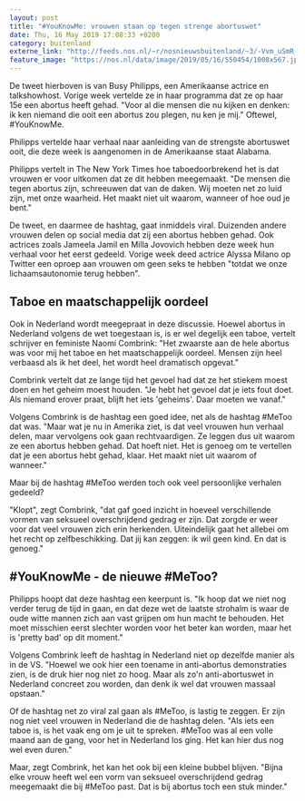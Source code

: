 ```yaml
---
layout: post
title: "#YouKnowMe: vrouwen staan op tegen strenge abortuswet"
date: Thu, 16 May 2019 17:08:33 +0200
category: buitenland
externe_link: "http://feeds.nos.nl/~r/nosnieuwsbuitenland/~3/-Vvm_uSmR_w/2284968"
feature_image: "https://nos.nl/data/image/2019/05/16/550454/1008x567.jpg"
---
```


<p>De tweet hierboven is van Busy Philipps, een Amerikaanse actrice en talkshowhost. Vorige week vertelde ze in haar programma dat ze op haar 15e een abortus heeft gehad. "Voor al die mensen die nu kijken en denken: ik ken niemand die ooit een abortus zou plegen, nu ken je mij." Oftewel, #YouKnowMe.</p>
<p>Philipps vertelde haar verhaal naar aanleiding van de strengste abortuswet ooit, die deze week is aangenomen in de Amerikaanse staat Alabama.</p>
<p>Philipps vertelt in The New York Times hoe taboedoorbrekend het is dat vrouwen er voor uitkomen dat ze dit hebben meegemaakt. "De mensen die tegen abortus zijn, schreeuwen dat van de daken. Wij moeten net zo luid zijn, met onze waarheid. Het maakt niet uit waarom, wanneer of hoe oud je bent."</p>
<p>De tweet, en daarmee de hashtag, gaat inmiddels viral. Duizenden andere vrouwen delen op social media dat zij een abortus hebben gehad. Ook actrices zoals Jameela Jamil en Milla Jovovich hebben deze week hun verhaal voor het eerst gedeeld. Vorige week deed actrice Alyssa Milano op Twitter een oproep aan vrouwen om geen seks te hebben "totdat we onze lichaamsautonomie terug hebben".</p>
<h2>Taboe en maatschappelijk oordeel</h2>
<p>Ook in Nederland wordt meegepraat in deze discussie. Hoewel abortus in Nederland volgens de wet toegestaan is, is er wel degelijk een taboe, vertelt schrijver en feministe Naomí Combrink: "Het zwaarste aan de hele abortus was voor mij het taboe en het maatschappelijk oordeel. Mensen zijn heel verbaasd als ik het deel, het wordt heel dramatisch opgevat."</p>
<p>Combrink vertelt dat ze lange tijd het gevoel had dat ze het stiekem moest doen en het geheim moest houden. "Je hebt het gevoel dat je iets fout doet. Als niemand erover praat, blijft het iets 'geheims'. Daar moeten we vanaf."</p>
<p>Volgens Combrink is de hashtag een goed idee, net als de hashtag #MeToo dat was. "Maar wat je nu in Amerika ziet, is dat veel vrouwen hun verhaal delen, maar vervolgens ook gaan rechtvaardigen. Ze leggen dus uit waarom ze een abortus hebben gehad. Dat hoeft niet. Het is genoeg om te vertellen dat je een abortus hebt gehad, klaar. Het maakt niet uit waarom of wanneer."</p>
<p>Maar bij de hashtag #MeToo werden toch ook veel persoonlijke verhalen gedeeld?</p>
<p>"Klopt", zegt Combrink, "dat gaf goed inzicht in hoeveel verschillende vormen van seksueel overschrijdend gedrag er zijn. Dat zorgde er weer voor dat veel vrouwen zich erin herkenden. Uiteindelijk gaat het allebei om het recht op zelfbeschikking. Dat jij kan zeggen: ik wil geen kind. En dat is genoeg."</p>
<h2>#YouKnowMe - de nieuwe #MeToo?</h2>
<p>Philipps hoopt dat deze hashtag een keerpunt is. "Ik hoop dat we niet nog verder terug de tijd in gaan, en dat deze wet de laatste strohalm is waar de oude witte mannen zich aan vast grijpen om hun macht te behouden. Het moet misschien eerst slechter worden voor het beter kan worden, maar het is 'pretty bad' op dit moment."</p>
<p>Volgens Combrink leeft de hashtag in Nederland niet op dezelfde manier als in de VS. "Hoewel we ook hier een toename in anti-abortus demonstraties zien, is de druk hier nog niet zo hoog. Maar als zo'n anti-abortuswet in Nederland concreet zou worden, dan denk ik wel dat vrouwen massaal opstaan."</p>
<p>Of de hashtag net zo viral zal gaan als #MeToo, is lastig te zeggen. Er zijn nog niet veel vrouwen in Nederland die de hashtag delen. "Als iets een taboe is, is het vaak eng om je uit te spreken. #MeToo was al een volle maand aan de gang, voor het in Nederland los ging. Het kan hier dus nog wel even duren."</p>
<p>Maar, zegt Combrink, het kan het ook bij een kleine bubbel blijven. "Bijna elke vrouw heeft wel een vorm van seksueel overschrijdend gedrag meegemaakt die bij #MeToo past. Dat is bij abortus toch een stuk minder."</p><img src="http://feeds.feedburner.com/~r/nosnieuwsbuitenland/~4/-Vvm_uSmR_w" height="1" width="1" alt=""/>
